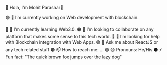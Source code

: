 💠 Hola, I'm Mohit Parashar👋


🟢 🔭 I’m currently working on Web development with blockchain.

🔴 🌱 I’m currently learning Web3.0.
🟠 👯 I’m looking to collaborate on any platform that makes some sense to this tech world.
🔵 🤔 I’m looking for help with Blockchain integration with Web Apps.
🟣 💬 Ask me about ReactJS or any tech related stuff
🟤 📫 How to reach me: ...
🟢 😄 Pronouns: He/His
⚫ ⚡ Fun fact: "The quick brown fox jumps over the lazy dog"

